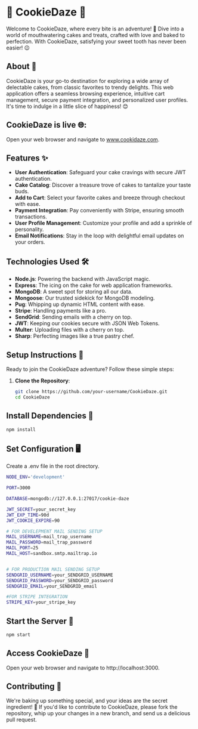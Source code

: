 # 🍪 CookieDaze 🍰

Welcome to CookieDaze, where every bite is an adventure! 🎉 Dive into a world of mouthwatering cakes and treats, crafted with love and baked to perfection. With CookieDaze, satisfying your sweet tooth has never been easier! 😉

## About 🎂

CookieDaze is your go-to destination for exploring a wide array of delectable cakes, from classic favorites to trendy delights. This web application offers a seamless browsing experience, intuitive cart management, secure payment integration, and personalized user profiles. It's time to indulge in a little slice of happiness! 😊

## CookieDaze is live 🌐:

Open your web browser and navigate to www.cookidaze.com.

## Features ✨

- **User Authentication**: Safeguard your cake cravings with secure JWT authentication.
- **Cake Catalog**: Discover a treasure trove of cakes to tantalize your taste buds.
- **Add to Cart**: Select your favorite cakes and breeze through checkout with ease.
- **Payment Integration**: Pay conveniently with Stripe, ensuring smooth transactions.
- **User Profile Management**: Customize your profile and add a sprinkle of personality.
- **Email Notifications**: Stay in the loop with delightful email updates on your orders.

## Technologies Used 🛠️

- **Node.js**: Powering the backend with JavaScript magic.
- **Express**: The icing on the cake for web application frameworks.
- **MongoDB**: A sweet spot for storing all our data.
- **Mongoose**: Our trusted sidekick for MongoDB modeling.
- **Pug**: Whipping up dynamic HTML content with ease.
- **Stripe**: Handling payments like a pro.
- **SendGrid**: Sending emails with a cherry on top.
- **JWT**: Keeping our cookies secure with JSON Web Tokens.
- **Multer**: Uploading files with a cherry on top.
- **Sharp**: Perfecting images like a true pastry chef.

## Setup Instructions 🚀

Ready to join the CookieDaze adventure? Follow these simple steps:

1. **Clone the Repository**:
   ```bash
   git clone https://github.com/your-username/CookieDaze.git
   cd CookieDaze
   ```

## Install Dependencies 🔽

```bash
npm install
```

## Set Configuration 🖥️

Create a .env file in the root directory.

```bash
NODE_ENV='development'

PORT=3000

DATABASE=mongodb://127.0.0.1:27017/cookie-daze

JWT_SECRET=your_secret_key
JWT_EXP_TIME=90d
JWT_COOKIE_EXPIRE=90

# FOR DEVELEPMENT MAIL SENDING SETUP
MAIL_USERNAME=mail_trap_username
MAIL_PASSWORD=mail_trap_password
MAIL_PORT=25
MAIL_HOST=sandbox.smtp.mailtrap.io


# FOR PRODUCTION MAIL SENDING SETUP
SENDGRID_USERNAME=your_SENDGRID_USERNAME
SENDGRID_PASSWORD=your_SENDGRID_password
SENDGRID_EMAIL=your_SENDGRID_email

#FOR STRIPE INTEGRATION
STRIPE_KEY=your_stripe_key

```

## Start the Server 🛜

```bash
npm start
```

## Access CookieDaze 🔗

Open your web browser and navigate to http://localhost:3000.

## Contributing 🤝

We're baking up something special, and your ideas are the secret ingredient! 🎂 If you'd like to contribute to CookieDaze, please fork the repository, whip up your changes in a new branch, and send us a delicious pull request.
